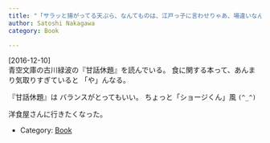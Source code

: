 ```yaml
---
title: "「サラッと揚がってる天ぷら、なんてものは、江戸っ子に言わせりゃあ、場違いなんだね。食った後、油っくさいおくびが、出るようでなくっちゃあ」---古川緑波が面白い"
author: Satoshi Nakagawa
category: Book

---
```


[2016-12-10]  
 青空文庫の古川緑波の『甘話休題』を読んでいる。
食に関する本って、あんまり気取りすぎていると
「や」んなる。

 『甘話休題』は
バランスがとってもいい。
ちょっと「ショージくん」風 `(^_^)`

 洋食屋さんに行きたくなった。

- Category: [Book](categories.html#Book)

